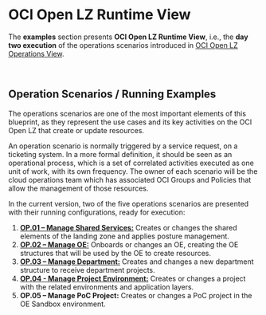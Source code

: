 # OCI Open LZ Runtime View

The **examples** section presents **OCI Open LZ Runtime View**, i.e., the **day two execution** of the operations scenarios introduced in [OCI Open LZ Operations View](../../design/OCI_Open_LZ.pdf).

&nbsp; 

## Operation Scenarios / Running Examples

The operations scenarios are one of the most important elements of this blueprint, as they represent the use cases and its key activities on the OCI Open LZ that create or update resources. 

An operation scenario is normally triggered by a service request, on a ticketing system. In a more formal definition, it should be seen as an operational process, which is a set of correlated activities executed as one unit of work, with its own frequency. The owner of each scenario will be the cloud operations team which has associated OCI Groups and Policies that allow the management of those resources. 

In the current version, two of the five operations scenarios are presented with their running configurations, ready for execution:
1. [**OP.01 – Manage Shared Services:**](/examples/oci-open-lz/op01_manage_shared_services/readme.md) Creates or changes the shared elements of the landing zone and applies posture management.
2. [**OP.02 – Manage OE:**](/examples/oci-open-lz/op02_manage_oes/oe01/readme.md) Onboards or changes an OE, creating the OE structures that will be used by the OE to create resources.
3. [**OP.03 – Manage Department:**](/examples/oci-open-lz/op03_manage_department/readme.md) Creates and changes a new department structure to receive department projects.
4. [**OP.04 - Manage Project Environment:**](/examples/oci-open-lz/op04_manage_projects/readme.md) Creates or changes a project with the related environments and application layers.
5. **OP.05 – Manage PoC Project:** Creates or changes a PoC project in the OE Sandbox environment.
